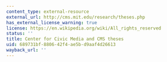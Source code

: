 ```yaml
---
content_type: external-resource
external_url: http://cms.mit.edu/research/theses.php
has_external_license_warning: true
license: https://en.wikipedia.org/wiki/All_rights_reserved
status: ''
title: Center for Civic Media and CMS theses
uid: 689731bf-8806-42f4-ae5b-d9aaf4d26613
wayback_url: ''
---
```

